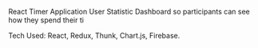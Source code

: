 React Timer Application User Statistic Dashboard so participants can see how they spend their ti

Tech Used: React, Redux, Thunk, Chart.js, Firebase.